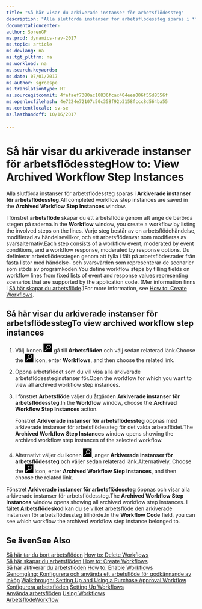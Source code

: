 ```yaml
---
title: "Så här visar du arkiverade instanser för arbetsflödessteg"
description: "Alla slutförda instanser för arbetsflödessteg sparas i **Arkiverade instanser för arbetsflödessteg**."
documentationcenter: 
author: SorenGP
ms.prod: dynamics-nav-2017
ms.topic: article
ms.devlang: na
ms.tgt_pltfrm: na
ms.workload: na
ms.search.keywords: 
ms.date: 07/01/2017
ms.author: sgroespe
ms.translationtype: HT
ms.sourcegitcommit: 4fefaef7380ac10836fcac404eea006f55d8556f
ms.openlocfilehash: 4e7224e72107c50c358f92b3158fccc8d564ba55
ms.contentlocale: sv-se
ms.lasthandoff: 10/16/2017

---
```

# <a name="how-to-view-archived-workflow-step-instances"></a><span data-ttu-id="7877a-103">Så här visar du arkiverade instanser för arbetsflödessteg</span><span class="sxs-lookup"><span data-stu-id="7877a-103">How to: View Archived Workflow Step Instances</span></span>
<span data-ttu-id="7877a-104">Alla slutförda instanser för arbetsflödessteg sparas i **Arkiverade instanser för arbetsflödessteg**.</span><span class="sxs-lookup"><span data-stu-id="7877a-104">All completed workflow step instances are saved in the **Archived Workflow Step Instances** window.</span></span>  

 <span data-ttu-id="7877a-105">I fönstret **arbetsflöde** skapar du ett arbetsflöde genom att ange de berörda stegen på raderna.</span><span class="sxs-lookup"><span data-stu-id="7877a-105">In the **Workflow** window, you create a workflow by listing the involved steps on the lines.</span></span> <span data-ttu-id="7877a-106">Varje steg består av en arbetsflödehändelse, modifierad av händelsevillkor, och ett arbetsflödesvar som modifieras av svarsalternativ.</span><span class="sxs-lookup"><span data-stu-id="7877a-106">Each step consists of a workflow event, moderated by event conditions, and a workflow response, moderated by response options.</span></span> <span data-ttu-id="7877a-107">Du definierar arbetsflödesstegen genom att fylla i fält på arbetsflödesrader från fasta listor med händelse- och svarsvärden som representerar de scenarier som stöds av programkoden.</span><span class="sxs-lookup"><span data-stu-id="7877a-107">You define workflow steps by filling fields on workflow lines from fixed lists of event and response values representing scenarios that are supported by the application code.</span></span> <span data-ttu-id="7877a-108">(Mer information finns i [Så här skapar du arbetsflöde](across-how-to-create-workflows.md).)</span><span class="sxs-lookup"><span data-stu-id="7877a-108">For more information, see [How to: Create Workflows](across-how-to-create-workflows.md).</span></span>  

## <a name="to-view-archived-workflow-step-instances"></a><span data-ttu-id="7877a-109">Så här visar du arkiverade instanser för arbetsflödessteg</span><span class="sxs-lookup"><span data-stu-id="7877a-109">To view archived workflow step instances</span></span>  
1.  <span data-ttu-id="7877a-110">Välj ikonen ![Söka efter sida eller rapport](media/ui-search/search_small.png "Söka efter sida eller rapport") gå till **Arbetsflöden** och välj sedan relaterad länk.</span><span class="sxs-lookup"><span data-stu-id="7877a-110">Choose the ![Search for Page or Report](media/ui-search/search_small.png "Search for Page or Report icon") icon, enter **Workflows**, and then choose the related link.</span></span>  
2.  <span data-ttu-id="7877a-111">Öppna arbetsflödet som du vill visa alla arkiverade arbetsflödessteginstanser för.</span><span class="sxs-lookup"><span data-stu-id="7877a-111">Open the workflow for which you want to view all archived workflow step instances.</span></span>  
3.  <span data-ttu-id="7877a-112">I fönstret **Arbetsflöde** väljer du åtgärden **Arkiverade instanser för arbetsflödessteg**.</span><span class="sxs-lookup"><span data-stu-id="7877a-112">In the **Workflow** window, choose the **Archived Workflow Step Instances** action.</span></span>  

    <span data-ttu-id="7877a-113">Fönstret **Arkiverade instanser för arbetsflödessteg** öppnas med arkiverade instanser för arbetsflödessteg för det valda arbetsflödet.</span><span class="sxs-lookup"><span data-stu-id="7877a-113">The **Archived Workflow Step Instances** window opens showing the archived workflow step instances of the selected workflow.</span></span>  
4.  <span data-ttu-id="7877a-114">Alternativt väljer du ikonen ![Söka efter sida eller rapport](media/ui-search/search_small.png "ikonen Söka efter sida eller rapport"), anger **Arkiverade instanser för arbetsflödessteg** och väljer sedan relaterad länk.</span><span class="sxs-lookup"><span data-stu-id="7877a-114">Alternatively, Choose the ![Search for Page or Report](media/ui-search/search_small.png "Search for Page or Report icon") icon, enter **Archived Workflow Step Instances**, and then choose the related link.</span></span>  

<span data-ttu-id="7877a-115">Fönstret **Arkiverade instanser för arbetsflödessteg** öppnas och visar alla arkiverade instanser för arbetsflödessteg.</span><span class="sxs-lookup"><span data-stu-id="7877a-115">The **Archived Workflow Step Instances** window opens showing all archived workflow step instances.</span></span> <span data-ttu-id="7877a-116">I fältet **Arbetsflödeskod** kan du se vilket arbetsflöde den arkiverade instansen för arbetsflödessteg tillhörde.</span><span class="sxs-lookup"><span data-stu-id="7877a-116">In the **Workflow Code** field, you can see which workflow the archived workflow step instance belonged to.</span></span>  

## <a name="see-also"></a><span data-ttu-id="7877a-117">Se även</span><span class="sxs-lookup"><span data-stu-id="7877a-117">See Also</span></span>  
 <span data-ttu-id="7877a-118">[Så här tar du bort arbetsflöden](across-how-to-delete-workflows.md) </span><span class="sxs-lookup"><span data-stu-id="7877a-118">[How to: Delete Workflows](across-how-to-delete-workflows.md) </span></span>  
 <span data-ttu-id="7877a-119">[Så här skapar du arbetsflöden](across-how-to-create-workflows.md) </span><span class="sxs-lookup"><span data-stu-id="7877a-119">[How to: Create Workflows](across-how-to-create-workflows.md) </span></span>  
 <span data-ttu-id="7877a-120">[Så här aktiverar du arbetsflöden](across-how-to-enable-workflows.md) </span><span class="sxs-lookup"><span data-stu-id="7877a-120">[How to: Enable Workflows](across-how-to-enable-workflows.md) </span></span>  
 <span data-ttu-id="7877a-121">[Genomgång: Konfigurera och använda ett arbetsflöde för godkännande av inköp](walkthrough-setting-up-and-using-a-purchase-approval-workflow.md) </span><span class="sxs-lookup"><span data-stu-id="7877a-121">[Walkthrough: Setting Up and Using a Purchase Approval Workflow](walkthrough-setting-up-and-using-a-purchase-approval-workflow.md) </span></span>  
 <span data-ttu-id="7877a-122">[Konfigurera arbetsflöden](across-set-up-workflows.md) </span><span class="sxs-lookup"><span data-stu-id="7877a-122">[Setting Up Workflows](across-set-up-workflows.md) </span></span>  
 <span data-ttu-id="7877a-123">[Använda arbetsflöden](across-use-workflows.md) </span><span class="sxs-lookup"><span data-stu-id="7877a-123">[Using Workflows](across-use-workflows.md) </span></span>  
 [<span data-ttu-id="7877a-124">Arbetsflöde</span><span class="sxs-lookup"><span data-stu-id="7877a-124">Workflow</span></span>](across-workflow.md)

